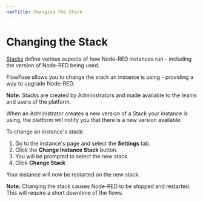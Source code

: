 ```yaml
---
navTitle: Changing the Stack
---
```


# Changing the Stack

[Stacks](concepts.md#stack) define various aspects of how Node-RED instances run - including the version of Node-RED being used.

FlowFuse allows you to change the stack an instance is using - providing a way
to upgrade Node-RED.

**Note:** Stacks are created by Administrators and made available to the teams
and users of the platform.

When an Administrator creates a new version of a Stack your instance is using,
the platform will notify you that there is a new version available.

To change an instance's stack:

1. Go to the instance's page and select the **Settings** tab.
2. Click the **Change Instance Stack** button.
3. You will be prompted to select the new stack.
4. Click **Change Stack**

Your instance will now be restarted on the new stack.

**Note:** Changing the stack causes Node-RED to be stopped and restarted. This
will require a short downtime of the flows.
